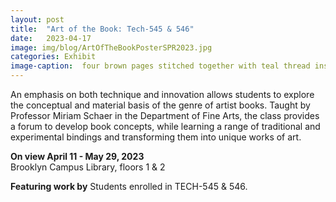 ```yaml
---
layout: post
title:  "Art of the Book: Tech-545 & 546"
date:   2023-04-17
image: img/blog/ArtOfTheBookPosterSPR2023.jpg
categories: Exhibit
image-caption:  four brown pages stitched together with teal thread inside of a green box.
---
```


An emphasis on both technique and innovation allows students to explore the conceptual and material basis of the genre of artist books. Taught by Professor Miriam Schaer in the Department of Fine Arts, the class provides a forum to develop book concepts, while learning a range of traditional and experimental bindings and transforming them into unique works of art.

**On view April 11 - May 29, 2023**<br>
Brooklyn Campus Library, floors 1 & 2<br>

**Featuring work by**
Students enrolled in TECH-545 & 546.
